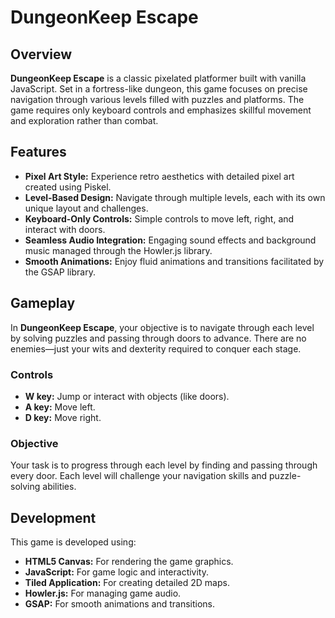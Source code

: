 # DungeonKeep Escape

## Overview

**DungeonKeep Escape** is a classic pixelated platformer built with vanilla JavaScript. Set in a fortress-like dungeon, this game focuses on precise navigation through various levels filled with puzzles and platforms. The game requires only keyboard controls and emphasizes skillful movement and exploration rather than combat.

## Features

- **Pixel Art Style:** Experience retro aesthetics with detailed pixel art created using Piskel.
- **Level-Based Design:** Navigate through multiple levels, each with its own unique layout and challenges.
- **Keyboard-Only Controls:** Simple controls to move left, right, and interact with doors.
- **Seamless Audio Integration:** Engaging sound effects and background music managed through the Howler.js library.
- **Smooth Animations:** Enjoy fluid animations and transitions facilitated by the GSAP library.

## Gameplay

In **DungeonKeep Escape**, your objective is to navigate through each level by solving puzzles and passing through doors to advance. There are no enemies—just your wits and dexterity required to conquer each stage. 

### Controls

- **W key:** Jump or interact with objects (like doors).
- **A key:** Move left.
- **D key:** Move right.

### Objective

Your task is to progress through each level by finding and passing through every door. Each level will challenge your navigation skills and puzzle-solving abilities.

## Development

This game is developed using:

- **HTML5 Canvas:** For rendering the game graphics.
- **JavaScript:** For game logic and interactivity.
- **Tiled Application:** For creating detailed 2D maps.
- **Howler.js:** For managing game audio.
- **GSAP:** For smooth animations and transitions.

